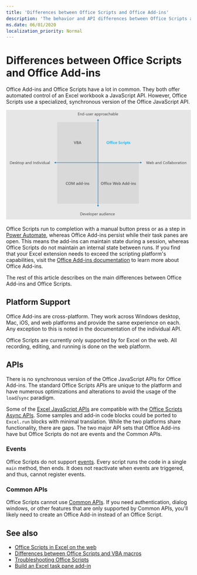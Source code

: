```yaml
---
title: 'Differences between Office Scripts and Office Add-ins'
description: 'The behavior and API differences between Office Scripts and Office Add-ins.'
ms.date: 06/01/2020
localization_priority: Normal
---
```


# Differences between Office Scripts and Office Add-ins

Office Add-ins and Office Scripts have a lot in common. They both offer automated control of an Excel workbook a JavaScript API. However, Office Scripts use a specialized, synchronous version of the Office JavaScript API.

![A four-quadrant diagram showing the focus areas for different Office extensibility solutions. Both Office Scripts and Office Web Add-ins are focused on the web and collaboration, but Office Scripts cater to end users (whereas Office Web Add-ins target professional developers).)](../images/office-programmability-diagram.png)

Office Scripts run to completion with a manual button press or as a step in [Power Automate](https://flow.microsoft.com/), whereas Office Add-ins persist while their task panes are open. This means the add-ins can maintain state during a session, whereas Office Scripts do not maintain an internal state between runs. If you find that your Excel extension needs to exceed the scripting platform's capabilities, visit the [Office Add-ins documentation](/office/dev/add-ins) to learn more about Office Add-ins.

The rest of this article describes on the main differences between Office Add-ins and Office Scripts.

## Platform Support

Office Add-ins are cross-platform. They work across Windows desktop, Mac, iOS, and web platforms and provide the same experience on each. Any exception to this is noted in the documentation of the individual API.

Office Scripts are currently only supported by for Excel on the web. All recording, editing, and running is done on the web platform.

## APIs

There is no synchronous version of the Office JavaScript APIs for Office Add-ins. The standard Office Scripts APIs are unique to the platform and have numerous optimizations and alterations to avoid the usage of the `load`/`sync` paradigm.

Some of the [Excel JavaScript APIs](/javascript/api/excel?view=excel-js-preview) are compatible with the [Office Scripts Async APIs](../develop/excel-async-model.md). Some samples and add-in code blocks could be ported to `Excel.run` blocks with minimal translation. While the two platforms share functionality, there are gaps. The two major API sets that Office Add-ins have but Office Scripts do not are events and the Common APIs.

### Events

Office Scripts do not support [events](/office/dev/add-ins/excel/excel-add-ins-events). Every script runs the code in a single `main` method, then ends. It does not reactivate when events are triggered, and thus, cannot register events.

### Common APIs

Office Scripts cannot use [Common APIs](/javascript/api/office). If you need authentication, dialog windows, or other features that are only supported by Common APIs, you'll likely need to create an Office Add-in instead of an Office Script.

## See also

- [Office Scripts in Excel on the web](../overview/excel.md)
- [Differences between Office Scripts and VBA macros](vba-differences.md)
- [Troubleshooting Office Scripts](../testing/troubleshooting.md)
- [Build an Excel task pane add-in](/office/dev/add-ins/quickstarts/excel-quickstart-jquery)
